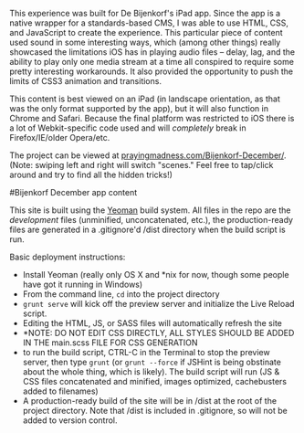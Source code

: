 This experience was built for De Bijenkorf's iPad app. Since the app is a native wrapper for a standards-based CMS, I was able to use HTML, CSS, and JavaScript to create the experience. This particular piece of content used sound in some interesting ways, which (among other things) really showcased the limitations iOS has in playing audio files – delay, lag, and the ability to play only one media stream at a time all conspired to require some pretty interesting workarounds. It also provided the opportunity to push the limits of CSS3 animation and transitions.

This content is best viewed on an iPad (in landscape orientation, as that was the only format supported by the app), but it will also function in Chrome and Safari. Because the final platform was restricted to iOS there is a lot of Webkit-specific code used and will _completely_ break in Firefox/IE/older Opera/etc.

The project can be viewed at <a href="http://prayingmadness.com/Bijenkorf-December/">prayingmadness.com/Bijenkorf-December/</a>. (Note: swiping left and right will switch "scenes." Feel free to tap/click around and try to find all the hidden tricks!)

#Bijenkorf December app content

This site is built using the <a href="http://yeoman.io">Yeoman</a> build system. All files in the repo are the _development_ files (unminified, unconcatenated, etc.), the production-ready files are generated in a .gitignore'd /dist directory when the build script is run.

Basic deployment instructions:
* Install Yeoman (really only OS X and *nix for now, though some people have got it running in Windows)
* From the command line, `cd` into the project directory
* `grunt serve` will kick off the preview server and initialize the Live Reload script. 
* Editing the HTML, JS, or SASS files will automatically refresh the site
* *NOTE: DO NOT EDIT CSS DIRECTLY, ALL STYLES SHOULD BE ADDED IN THE main.scss FILE FOR CSS GENERATION
* to run the build script, CTRL-C in the Terminal to stop the preview server, then type `grunt` (or `grunt --force` if JSHint is being obstinate about the whole thing, which is likely). The build script will run (JS & CSS files concatenated and minified, images optimized, cachebusters added to filenames)
* A production-ready build of the site will be in /dist at the root of the project directory. Note that /dist is included in .gitignore, so will not be added to version control.
